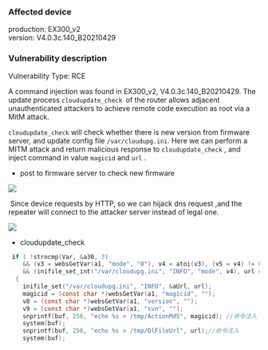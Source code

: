 ### Affected device

production: EX300_v2   
version: V4.0.3c.140_B20210429  

### Vulnerability description

Vulnerability Type: RCE

A command injection was found in EX300_v2, V4.0.3c.140_B20210429. The update process `cloudupdate_check `of the router allows adjacent unauthenticated  attackers to achieve remote code execution as root via a MitM attack. 

`cloudupdate_check` will check whether there is new version from firmware server, and update config file `/var/cloudupg.ini`.  Here we can perform a MITM attack and return malicious response to `cloudupdate_check`  , and inject command in value  `magicid` and `url` .

- post to firmware server to check new firmware

![](./src/check.png)

​	Since device requests by HTTP, so we can hijack dns request ,and the repeater will connect to the attacker server instead of legal one.  

![](./src/mitm.png)



- cloudupdate_check

```c
 if ( !strncmp(Var, &a30, 3)
    && (v3 = websGetVar(a1, "mode", "0"), v4 = atoi(v3), (v5 = v4) != 0)
    && (inifile_set_int("/var/cloudupg.ini", "INFO", "mode", v4), url = (const char *)websGetVar(a1, &aUrl, ""), *url) )
  {
    inifile_set("/var/cloudupg.ini", "INFO", &aUrl, url);
    magicid = (const char *)websGetVar(a1, "magicid", "");
    v8 = (const char *)websGetVar(a1, "version", "");
    v9 = (const char *)websGetVar(a1, "svn", "");
    snprintf(buf, 256, "echo %s > /tmp/ActionMd5", magicid); //命令注入
    system(buf);
    snprintf(buf, 256, "echo %s > /tmp/DlFileUrl", url);//命令注入
    system(buf);
```

